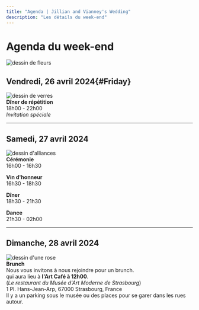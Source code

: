 ```yaml
---
title: "Agenda | Jillian and Vianney's Wedding"
description: "Les détails du week-end"
---
```


# Agenda du week-end

![dessin de fleurs](/img/svg/flowers.svg)

## Vendredi, 26 avril 2024{#Friday}

![dessin de verres](/img/svg/glasses.svg)\
**Dîner de répétition**\
18h00 - 22h00\
_Invitation spéciale_

---

## Samedi, 27 avril 2024

![dessin d'alliances](/img/svg/rings.svg)\
**Cérémonie**\
16h00 - 16h30

**Vin d'honneur**\
16h30 - 18h30

**Dîner**\
18h30 - 21h30

**Dance**\
21h30 - 02h00

---

## Dimanche, 28 avril 2024

![dessin d'une rose](/img/svg/rose.svg)\
**Brunch**\
Nous vous invitons à nous rejoindre pour un brunch.\
qui aura lieu à **l'Art Café à 12h00**.\
(_Le restaurant du Musée d'Art Moderne de Strasbourg_)\
1 Pl. Hans-Jean-Arp, 67000 Strasbourg, France\
Il y a un parking sous le musée ou des places pour se garer dans les rues autour. 

